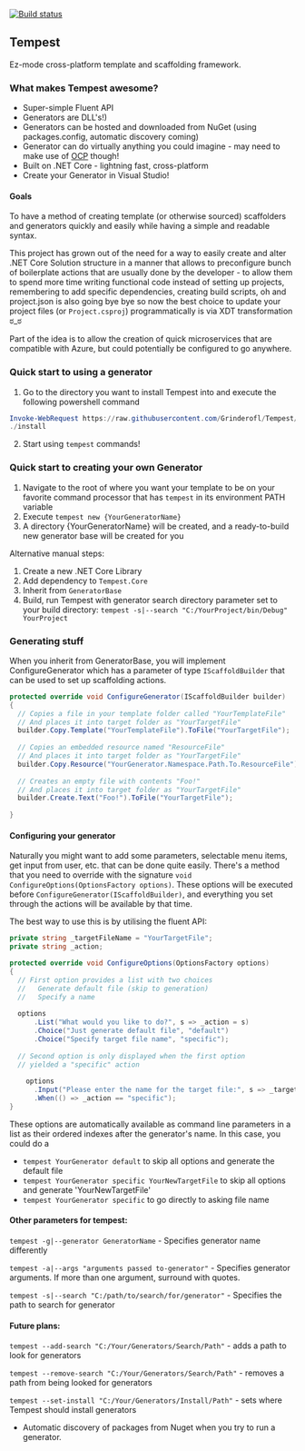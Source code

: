 [![Build status](https://ci.appveyor.com/api/projects/status/ntpiso2gjotxmrmd?svg=true)](https://ci.appveyor.com/project/Grinderofl/tempest)


## Tempest

Ez-mode cross-platform template and scaffolding framework.

### What makes Tempest awesome?
* Super-simple Fluent API
* Generators are DLL's!)
* Generators can be hosted and downloaded from NuGet (using packages.config, automatic discovery coming)
* Generator can do virtually anything you could imagine - may need to make use of [OCP](https://en.wikipedia.org/wiki/Open/closed_principle) though!
* Built on .NET Core - lightning fast, cross-platform
* Create your Generator in Visual Studio!

#### Goals

To have a method of creating template (or otherwise sourced) scaffolders and generators quickly and easily while having a simple and readable syntax.

This project has grown out of the need for a way to easily create and alter .NET Core Solution structure in a manner that allows to preconfigure bunch of boilerplate actions that are usually done by the developer - to allow them to spend more time writing functional code instead of setting up projects, remembering to add specific dependencies, creating build scripts, oh and project.json is also going bye bye so now the best choice to update your project files (or `Project.csproj`) programmatically is via XDT transformation ಠ_ಠ

Part of the idea is to allow the creation of quick microservices that are compatible with Azure, but could potentially be configured to go anywhere.


### Quick start to using a generator

1. Go to the directory you want to install Tempest into and execute the following powershell command

```powershell
Invoke-WebRequest https://raw.githubusercontent.com/Grinderofl/Tempest/develop/install/install.ps1 -OutFile install.ps1
./install
```

2. Start using `tempest` commands!

### Quick start to creating your own Generator

1. Navigate to the root of where you want your template to be on your favorite command processor that has `tempest` in its environment PATH variable
2. Execute `tempest new {YourGeneratorName}`
3. A directory {YourGeneratorName} will be created, and a ready-to-build new generator base will be created for you

Alternative manual steps:

1. Create a new .NET Core Library
2. Add dependency to `Tempest.Core`
3. Inherit from `GeneratorBase`
4. Build, run Tempest with generator search directory parameter set to your build directory: `tempest -s|--search "C:/YourProject/bin/Debug" YourProject`

### Generating stuff

When you inherit from GeneratorBase, you will implement ConfigureGenerator which has a parameter of type `IScaffoldBuilder` that can be used to set up scaffolding actions.

```c#
protected override void ConfigureGenerator(IScaffoldBuilder builder)
{
  // Copies a file in your template folder called "YourTemplateFile"
  // And places it into target folder as "YourTargetFile"
  builder.Copy.Template("YourTemplateFile").ToFile("YourTargetFile");
  
  // Copies an embedded resource named "ResourceFile"
  // And places it into target folder as "YourTargetFile"
  builder.Copy.Resource("YourGenerator.Namespace.Path.To.ResourceFile").ToFile("YourTargetFile");
  
  // Creates an empty file with contents "Foo!"
  // And places it into target folder as "YourTargetFile"
  builder.Create.Text("Foo!").ToFile("YourTargetFile");
  
}
```


#### Configuring your generator

Naturally you might want to add some parameters, selectable menu items, get input from user, etc. that can be done quite easily. There's a method that you need to override with the signature `void ConfigureOptions(OptionsFactory options)`. These options will be executed before `ConfigureGenerator(IScaffoldBuilder)`, and everything you set through the actions will be available by that time.

The best way to use this is by utilising the fluent API:

```c#
private string _targetFileName = "YourTargetFile";
private string _action;

protected override void ConfigureOptions(OptionsFactory options)
{
  // First option provides a list with two choices
  //   Generate default file (skip to generation)
  //   Specify a name
  
  options
      .List("What would you like to do?", s => _action = s)
      .Choice("Just generate default file", "default")
      .Choice("Specify target file name", "specific");
      
  // Second option is only displayed when the first option
  // yielded a "specific" action
  
    options
      .Input("Please enter the name for the target file:", s => _targetFileName = s)
      .When(() => _action == "specific");
}

```

These options are automatically available as command line parameters in a list as their ordered indexes after the generator's name. In this case, you could do a


* `tempest YourGenerator default` to skip all options and generate the default file
* `tempest YourGenerator specific YourNewTargetFile` to skip all options and generate 'YourNewTargetFile'
* `tempest YourGenerator specific` to go directly to asking file name

#### Other parameters for tempest:

`tempest -g|--generator GeneratorName` - Specifies generator name differently

`tempest -a|--args "arguments passed to-generator"` - Specifies generator arguments. If more than one argument, surround with quotes.

`tempest -s|--search "C:/path/to/search/for/generator"` - Specifies the path to search for generator


#### Future plans:

`tempest --add-search "C:/Your/Generators/Search/Path"` - adds a path to look for generators

`tempest --remove-search "C:/Your/Generators/Search/Path"` - removes a path from being looked for generators


`tempest --set-install "C:/Your/Generators/Install/Path"` - sets where Tempest should install generators

* Automatic discovery of packages from Nuget when you try to run a generator. 
